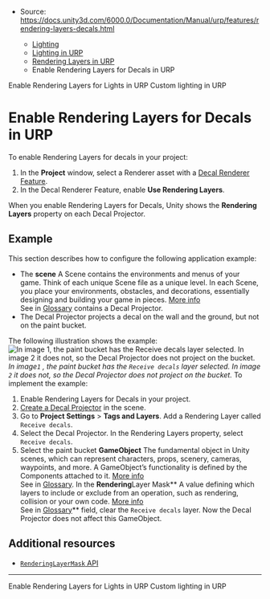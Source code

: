 * Source: https://docs.unity3d.com/6000.0/Documentation/Manual/urp/features/rendering-layers-decals.html

  * [Lighting](https://docs.unity3d.com/6000.0/Documentation/Manual/LightingOverview.html)
  * [Lighting in URP](https://docs.unity3d.com/6000.0/Documentation/Manual/urp/lighting-landing.html)
  * [Rendering Layers in URP](https://docs.unity3d.com/6000.0/Documentation/Manual/urp/features/rendering-layers.html)
  * Enable Rendering Layers for Decals in URP


[](https://docs.unity3d.com/6000.0/Documentation/Manual/urp/features/rendering-layers-lights.html)
Enable Rendering Layers for Lights in URP
[](https://docs.unity3d.com/6000.0/Documentation/Manual/urp/lighting/custom-lighting-landing.html)
Custom lighting in URP
# Enable Rendering Layers for Decals in URP
To enable Rendering Layers for decals in your project:
  1. In the **Project** window, select a Renderer asset with a [Decal Renderer Feature](https://docs.unity3d.com/6000.0/Documentation/Manual/urp/renderer-feature-decal.html).
  2. In the Decal Renderer Feature, enable **Use Rendering Layers**.


When you enable Rendering Layers for Decals, Unity shows the **Rendering Layers** property on each Decal Projector.
## Example
This section describes how to configure the following application example:
  * The **scene** A Scene contains the environments and menus of your game. Think of each unique Scene file as a unique level. In each Scene, you place your environments, obstacles, and decorations, essentially designing and building your game in pieces. [More info](https://docs.unity3d.com/6000.0/Documentation/Manual/CreatingScenes.html)  
See in [Glossary](https://docs.unity3d.com/6000.0/Documentation/Manual/Glossary.html#Scene) contains a Decal Projector.
  * The Decal Projector projects a decal on the wall and the ground, but not on the paint bucket.


The following illustration shows the example:
![In image 1, the paint bucket has the Receive decals layer selected. In image 2 it does not, so the Decal Projector does not project on the bucket.](https://docs.unity3d.com/6000.0/Documentation/uploads/urp/lighting/rendering-layers/rendering-layers-decal-example.png)  
_In image`1` , the paint bucket has the `Receive decals` layer selected. In image `2` it does not, so the Decal Projector does not project on the bucket._
To implement the example:
  1. Enable Rendering Layers for Decals in your project.
  2. [Create a Decal Projector](https://docs.unity3d.com/6000.0/Documentation/Manual/urp/renderer-feature-decal-create.html) in the scene.
  3. Go to **Project Settings** > **Tags and Layers**. Add a Rendering Layer called `Receive decals`.
  4. Select the Decal Projector. In the Rendering Layers property, select `Receive decals`.
  5. Select the paint bucket **GameObject** The fundamental object in Unity scenes, which can represent characters, props, scenery, cameras, waypoints, and more. A GameObject’s functionality is defined by the Components attached to it. [More info](https://docs.unity3d.com/6000.0/Documentation/Manual/class-GameObject.html)  
See in [Glossary](https://docs.unity3d.com/6000.0/Documentation/Manual/Glossary.html#GameObject). In the **Rendering**Layer Mask** A value defining which layers to include or exclude from an operation, such as rendering, collision or your own code. [More info](https://docs.unity3d.com/6000.0/Documentation/Manual/Layers.html)  
See in [Glossary](https://docs.unity3d.com/6000.0/Documentation/Manual/Glossary.html#LayerMask)** field, clear the `Receive decals` layer. Now the Decal Projector does not affect this GameObject.


## Additional resources
  * [`RenderingLayerMask` API](https://docs.unity3d.com/6000.0/Documentation/ScriptReference/RenderingLayerMask.html)


* * *
[](https://docs.unity3d.com/6000.0/Documentation/Manual/urp/features/rendering-layers-lights.html)
Enable Rendering Layers for Lights in URP
[](https://docs.unity3d.com/6000.0/Documentation/Manual/urp/lighting/custom-lighting-landing.html)
Custom lighting in URP
